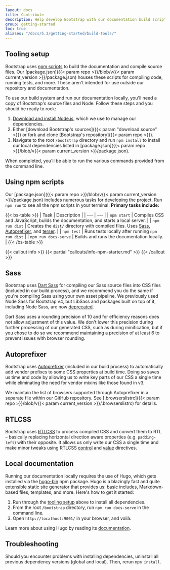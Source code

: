 ```yaml
---
layout: docs
title: Contribute
description: Help develop Bootstrap with our documentation build scripts and tests.
group: getting-started
toc: true
aliases: "/docs/5.3/getting-started/build-tools/"
---
```


## Tooling setup

Bootstrap uses [npm scripts](https://docs.npmjs.com/misc/scripts/) to build the documentation and compile source files.
Our [package.json]({{< param repo >}}/blob/v{{< param current_version >}}/package.json) houses these scripts for
compiling code, running tests, and more. These aren't intended for use outside our repository and documentation.

To use our build system and run our documentation locally, you'll need a copy of Bootstrap's source files and Node.
Follow these steps and you should be ready to rock:

1. [Download and install Node.js](https://nodejs.org/en/download/), which we use to manage our dependencies.
2. Either [download Bootstrap's sources]({{< param "download.source" >}}) or fork and clone [Bootstrap's repository]({{<
   param repo >}}).
3. Navigate to the root `/bootstrap` directory and run `npm install` to install our local dependencies listed
   in [package.json]({{< param repo >}}/blob/v{{< param current_version >}}/package.json).

When completed, you'll be able to run the various commands provided from the command line.

## Using npm scripts

Our [package.json]({{< param repo >}}/blob/v{{< param current_version >}}/package.json) includes numerous tasks for
developing the project. Run `npm run` to see all the npm scripts in your terminal. **Primary tasks include:**

{{< bs-table >}}
| Task | Description |
| --- | --- |
| `npm start` | Compiles CSS and JavaScript, builds the documentation, and starts a local server. |
| `npm run dist` | Creates the `dist/` directory with compiled files.
Uses [Sass](https://sass-lang.com/), [Autoprefixer](https://github.com/postcss/autoprefixer),
and [terser](https://github.com/terser/terser). |
| `npm test` | Runs tests locally after running `npm run dist` |
| `npm run docs-serve` | Builds and runs the documentation locally. |
{{< /bs-table >}}

{{< callout info >}}
{{< partial "callouts/info-npm-starter.md" >}}
{{< /callout >}}

## Sass

Bootstrap uses [Dart Sass](https://sass-lang.com/dart-sass) for compiling our Sass source files into CSS files (included
in our build process), and we recommend you do the same if you're compiling Sass using your own asset pipeline. We
previously used Node Sass for Bootstrap v4, but LibSass and packages built on top of it, including Node Sass, are
now [deprecated](https://sass-lang.com/blog/libsass-is-deprecated).

Dart Sass uses a rounding precision of 10 and for efficiency reasons does not allow adjustment of this value. We don't
lower this precision during further processing of our generated CSS, such as during minification, but if you chose to do
so we recommend maintaining a precision of at least 6 to prevent issues with browser rounding.

## Autoprefixer

Bootstrap uses [Autoprefixer](https://github.com/postcss/autoprefixer) (included in our build process) to automatically
add vendor prefixes to some CSS properties at build time. Doing so saves us time and code by allowing us to write key
parts of our CSS a single time while eliminating the need for vendor mixins like those found in v3.

We maintain the list of browsers supported through Autoprefixer in a separate file within our GitHub repository.
See [.browserslistrc]({{< param repo >}}/blob/v{{< param current_version >}}/.browserslistrc) for details.

## RTLCSS

Bootstrap uses [RTLCSS](https://rtlcss.com/) to process compiled CSS and convert them to RTL – basically replacing
horizontal direction aware properties (e.g. `padding-left`) with their opposite. It allows us only write our CSS a
single time and make minor tweaks using RTLCSS [control](https://rtlcss.com/learn/usage-guide/control-directives/)
and [value](https://rtlcss.com/learn/usage-guide/value-directives/) directives.

## Local documentation

Running our documentation locally requires the use of Hugo, which gets installed via
the [hugo-bin](https://www.npmjs.com/package/hugo-bin) npm package. Hugo is a blazingly fast and quite extensible static
site generator that provides us: basic includes, Markdown-based files, templates, and more. Here's how to get it
started:

1. Run through the [tooling setup](#tooling-setup) above to install all dependencies.
2. From the root `/bootstrap` directory, run `npm run docs-serve` in the command line.
3. Open `http://localhost:9001/` in your browser, and voilà.

Learn more about using Hugo by reading its [documentation](https://gohugo.io/documentation/).

## Troubleshooting

Should you encounter problems with installing dependencies, uninstall all previous dependency versions (global and
local). Then, rerun `npm install`.
